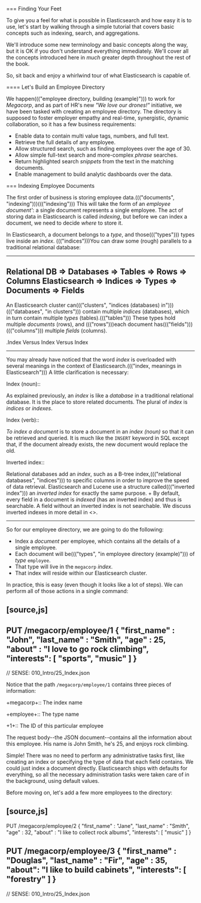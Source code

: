 === Finding Your Feet

To give you a feel for what is possible in Elasticsearch and how easy
it is to use, let's start by walking through a simple tutorial that covers
basic concepts such as indexing, search, and aggregations.

We'll introduce some new terminology and basic concepts along the way, but it
is OK if you don't understand everything immediately.  We'll cover all the
concepts introduced here in _much_ greater depth throughout the rest of the
book.

So, sit back and enjoy a whirlwind tour of what Elasticsearch is capable of.

==== Let's Build an Employee Directory

We happen((("employee directory, building (example)"))) to work for _Megacorp_, and as part of HR's new _"We love our
drones!"_ initiative, we have been tasked with creating an employee directory.
The directory is supposed to foster employer empathy and
real-time, synergistic, dynamic collaboration, so it has a few
business requirements:

* Enable data to contain multi value tags, numbers, and full text.
* Retrieve the full details of any employee.
* Allow structured search, such as finding employees over the age of 30.
* Allow simple full-text search and more-complex _phrase_ searches.
* Return highlighted search _snippets_ from the text in the
  matching documents.
* Enable management to build analytic dashboards over the data.

=== Indexing Employee Documents

The first order of business is storing employee data.((("documents", "indexing")))((("indexing")))  This will take the form
of an _employee document'_: a single document represents a single
employee.  The act of storing data in Elasticsearch is called _indexing_, but
before we can index a document, we need to decide _where_ to store it.

In Elasticsearch, a document belongs to a _type_, and those((("types"))) types live inside
an _index_. ((("indices")))You can draw some (rough) parallels to a traditional relational database:

----
Relational DB  ⇒ Databases ⇒ Tables ⇒ Rows      ⇒ Columns
Elasticsearch  ⇒ Indices   ⇒ Types  ⇒ Documents ⇒ Fields
----

An Elasticsearch cluster can((("clusters", "indices (databases) in")))((("databases", "in clusters"))) contain multiple _indices_ (databases), which in
turn contain multiple _types_ (tables).((("tables"))) These types hold multiple _documents_
(rows), and ((("rows")))each document has((("fields")))((("columns"))) multiple _fields_ (columns).

.Index Versus Index Versus Index
**************************************************

You may already have noticed that the word _index_ is overloaded with
several meanings in the context of Elasticsearch.((("index, meanings in Elasticsearch"))) A little
clarification is necessary:

Index (noun)::

As explained previously, an _index_ is like a _database_ in a traditional
relational database. It is the place to store related documents. The plural of
_index_ is _indices_ or _indexes_.

Index (verb)::

_To index a document_ is to store a document in an _index (noun)_ so
that it can be retrieved and queried. It is much like the `INSERT` keyword in
SQL except that, if the document already exists, the new document would
replace the old.

Inverted index::

Relational databases add an _index_, such as a B-tree index,((("relational databases", "indices"))) to specific
columns in order to improve the speed of data retrieval.  Elasticsearch and
Lucene use a structure called((("inverted index"))) an _inverted index_ for exactly the same
purpose.
+
By default, every field in a document is _indexed_ (has an inverted index)
and thus is searchable. A field without an inverted index is not searchable.
We discuss inverted indexes in more detail in <<inverted-index>>.

**************************************************

So for our employee directory, we are going to do the following:

*  Index a _document_ per employee, which contains all the details of a single
   employee.
*  Each document will be((("types", "in employee directory (example)"))) of _type_ `employee`.
* That type will live in the `megacorp` _index_.
* That index will reside within our Elasticsearch cluster.

In practice, this is easy (even though it looks like a lot of steps).  We
can perform all of those actions in a single command:

[source,js]
--------------------------------------------------
PUT /megacorp/employee/1
{
    "first_name" : "John",
    "last_name" :  "Smith",
    "age" :        25,
    "about" :      "I love to go rock climbing",
    "interests": [ "sports", "music" ]
}
--------------------------------------------------
// SENSE: 010_Intro/25_Index.json

Notice that the path `/megacorp/employee/1` contains three pieces of
information:

+megacorp+::
      The index name

+employee+::
      The type name

+1+::
      The ID of this particular employee

The request body--the JSON document--contains all the information about
this employee.  His name is John Smith, he's 25, and enjoys rock climbing.

Simple!  There was no need to perform any administrative tasks first, like
creating an index or specifying the type of data that each field contains. We
could just index a document directly.  Elasticsearch ships with defaults for
everything, so all the necessary administration tasks were taken care of in
the background, using default values.

Before moving on, let's add a few more employees to the directory:

[source,js]
--------------------------------------------------
PUT /megacorp/employee/2
{
    "first_name" :  "Jane",
    "last_name" :   "Smith",
    "age" :         32,
    "about" :       "I like to collect rock albums",
    "interests":  [ "music" ]
}

PUT /megacorp/employee/3
{
    "first_name" :  "Douglas",
    "last_name" :   "Fir",
    "age" :         35,
    "about":        "I like to build cabinets",
    "interests":  [ "forestry" ]
}
--------------------------------------------------
// SENSE: 010_Intro/25_Index.json



